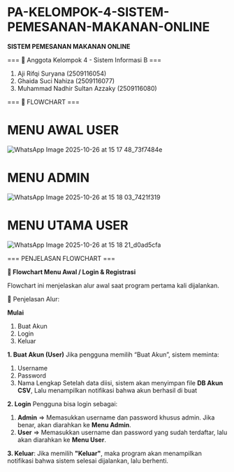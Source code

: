# PA-KELOMPOK-4-SISTEM-PEMESANAN-MAKANAN-ONLINE

**SISTEM PEMESANAN MAKANAN ONLINE**

=== 👥 Anggota Kelompok 4 - Sistem Informasi B ===
1. Aji Rifqi Suryana (2509116054)
2. Ghaida Suci Nahiza (2509116077)
3. Muhammad Nadhir Sultan Azzaky (2509116080)

 === 🧩 FLOWCHART ===

# MENU AWAL USER
![WhatsApp Image 2025-10-26 at 15 17 48_73f7484e](https://github.com/user-attachments/assets/64bcbf1c-925d-4fc2-8af7-7575a34f6d90)

# MENU ADMIN
![WhatsApp Image 2025-10-26 at 15 18 03_7421f319](https://github.com/user-attachments/assets/a4d234db-00e7-4020-9cc4-86a0238ed02d)

# MENU UTAMA USER
![WhatsApp Image 2025-10-26 at 15 18 21_d0ad5cfa](https://github.com/user-attachments/assets/a12072b4-928b-4725-9192-833c83eb16ab)

=== PENJELASAN FLOWCHART ===

**🧩 Flowchart Menu Awal / Login & Registrasi**

Flowchart ini menjelaskan alur awal saat program pertama kali dijalankan.

🔹 Penjelasan Alur:

**Mulai**
  1. Buat Akun
  2. Login
  3. Keluar
  
**1. Buat Akun (User)**
Jika pengguna memilih “Buat Akun”, sistem meminta:
  1. Username
  2. Password
  3. Nama Lengkap
 Setelah data diisi, sistem akan menyimpan file **DB Akun CSV**, Lalu menampilkan notifikasi bahwa akun berhasil di buat

**2. Login**
Pengguna bisa login sebagai:
  1. **Admin** => Memasukkan username dan password khusus admin. Jika benar, akan diarahkan ke **Menu Admin**.
  2. **User** => Memasukkan username dan password yang sudah terdaftar, lalu akan diarahkan ke **Menu User**.

**3. Keluar**:
Jika memilih **"Keluar"**, maka program akan menampilkan notifikasi bahwa sistem selesai dijalankan, lalu berhenti.

